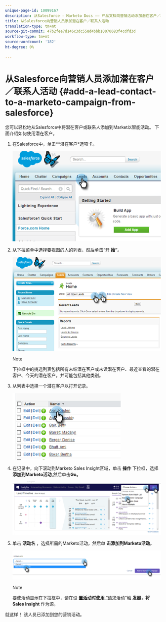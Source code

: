 ```yaml
---
unique-page-id: 10099167
description: 从Salesforce - Marketo Docs —— 产品文档向营销活动添加潜在客户／联系人
title: 从Salesforce向营销人员添加潜在客户／联系人活动
translation-type: tm+mt
source-git-commit: 47b2fee7d146c3dc558d4bbb10070683f4cdfd3d
workflow-type: tm+mt
source-wordcount: '182'
ht-degree: 0%

---
```



# 从Salesforce向营销人员添加潜在客户／联系人活动 {#add-a-lead-contact-to-a-marketo-campaign-from-salesforce}

您可以轻松地从Salesforce中将潜在客户或联系人添加到Market以智能活动。 下面介绍如何使用潜在客户。

1. 在Salesforce中，单击**潜在客户*选项卡。

   ![](assets/image2016-3-22-9-3a18-3a36.png)

1. 从下拉菜单中选择要视图的人的列表，然后单击“开 **始”**。

   ![](assets/image2016-3-22-9-3a24-3a6.png)

   >[!NOTE]
   >
   >下拉框中的挑选列表包括所有未结潜在客户或未读潜在客户、最近查看的潜在客户、今天的潜在客户，并可能包括其他类别。

1. 从列表中选择一个潜在客户以打开记录。

   ![](assets/three.png)

1. 在记录中，向下滚动到Marketo Sales Insight区域，单击 **操作** 下拉框，选择 **添加到Marketo活动,**&#x200B;然后单击&#x200B;**Go。**

   ![](assets/four.png)

1. 单击 **活动名** ，选择所需的Marketo活动，然后单 **击添加到Marketo活动**。

   ![](assets/five.png)

   >[!NOTE]
   >
   >要使活动显示在下拉框中，请在设 [**置活动时使用** “请求](../../../../../../product-docs/core-marketo-concepts/smart-campaigns/using-smart-campaigns/setting-up-a-trigger-smart-campaign-for-sales-using-campaign-is-requested.md)活动”触 **发器，将Sales Insight** 作为源。

就这样！ 该人员已添加到您的营销活动。